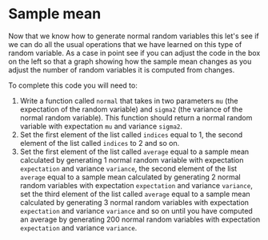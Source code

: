 # Sample mean 

Now that we know how to generate normal random variables this let's see if we can do all the usual operations that we have learned on this type of random variable.  As a case in point see if you can adjust the code in the box on the left so that a graph showing how the sample mean changes as you adjust the number of random variables it is computed from changes.

To complete this code you will need to:

1. Write a function called `normal` that takes in two parameters `mu` (the expectation of the random variable) and `sigma2` (the variance of the normal random variable).  This function should return a normal random variable with expectation `mu` and variance `sigma2`.
2. Set the first element of the list called `indices` equal to 1, the second element of the list called `indices` to 2 and so on.
3. Set the first element of the list called `average` equal to a sample mean calculated by generating 1 normal random variable with expectation `expectation` and variance `variance`, the second element of the list `average` equal to a sample mean calculated by generating 2 normal random variables with expectation `expectation` and variance `variance`, set the third element of the list called `average` equal to a sample mean calculated by generating 3 normal random variables with  expectation `expectation` and variance `variance` and so on until you have computed an average by generating 200 normal random variables with expectation `expectation` and variance `variance`.

